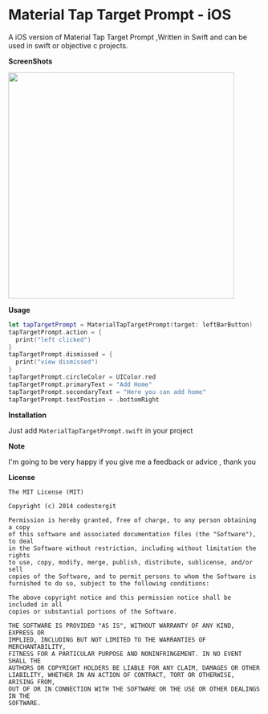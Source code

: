 # Material Tap Target Prompt - iOS
A iOS version of Material Tap Target Prompt ,Written in Swift and can be used in swift or objective c projects.

<b>ScreenShots</b>

<img src="https://raw.githubusercontent.com/Abedalkareem/MaterialTapTargetPrompt-iOS/master/MaterialTapTargetPrompt/screenshot.png"  width="450">

<b>Usage</b>

```swift
let tapTargetPrompt = MaterialTapTargetPrompt(target: leftBarButton)
tapTargetPrompt.action = {
  print("left clicked")
}
tapTargetPrompt.dismissed = {
  print("view dismissed")
}
tapTargetPrompt.circleColor = UIColor.red
tapTargetPrompt.primaryText = "Add Home"
tapTargetPrompt.secondaryText = "Here you can add home"
tapTargetPrompt.textPostion = .bottomRight
```

<b>Installation</b>

Just add ```MaterialTapTargetPrompt.swift``` in your project


<b>Note</b>

I'm going to be very happy if you give me a feedback or advice , thank you

<b>License</b>

```
The MIT License (MIT)

Copyright (c) 2014 codestergit

Permission is hereby granted, free of charge, to any person obtaining a copy
of this software and associated documentation files (the "Software"), to deal
in the Software without restriction, including without limitation the rights
to use, copy, modify, merge, publish, distribute, sublicense, and/or sell
copies of the Software, and to permit persons to whom the Software is
furnished to do so, subject to the following conditions:

The above copyright notice and this permission notice shall be included in all
copies or substantial portions of the Software.

THE SOFTWARE IS PROVIDED "AS IS", WITHOUT WARRANTY OF ANY KIND, EXPRESS OR
IMPLIED, INCLUDING BUT NOT LIMITED TO THE WARRANTIES OF MERCHANTABILITY,
FITNESS FOR A PARTICULAR PURPOSE AND NONINFRINGEMENT. IN NO EVENT SHALL THE
AUTHORS OR COPYRIGHT HOLDERS BE LIABLE FOR ANY CLAIM, DAMAGES OR OTHER
LIABILITY, WHETHER IN AN ACTION OF CONTRACT, TORT OR OTHERWISE, ARISING FROM,
OUT OF OR IN CONNECTION WITH THE SOFTWARE OR THE USE OR OTHER DEALINGS IN THE
SOFTWARE.
```
